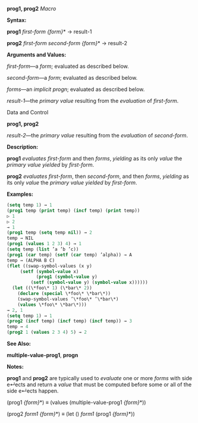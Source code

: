 **prog1, prog2** *Macro* 



**Syntax:** 



**prog1** *first-form \{form\}*\* →  result-1 



**prog2** *first-form second-form \{form\}*\* →  result-2 



**Arguments and Values:** 



*first-form*—a *form*; evaluated as described below. 



*second-form*—a *form*; evaluated as described below. 



*forms*—an *implicit progn*; evaluated as described below. 



*result-1*—the *primary value* resulting from the *evaluation* of *first-form*. 



Data and Control 



 



 



**prog1, prog2** 



*result-2*—the *primary value* resulting from the *evaluation* of *second-form*. 



**Description:** 



**prog1** *evaluates first-form* and then *forms*, *yielding* as its only *value* the *primary value yielded* by *first-form*. 



**prog2** *evaluates first-form*, then *second-form*, and then *forms*, *yielding* as its only *value* the *primary value yielded* by *first-form*. 



**Examples:**
```lisp
(setq temp 1) → 1 
(prog1 temp (print temp) (incf temp) (print temp)) 
▷ 1 
▷ 2 
→ 1 
(prog1 temp (setq temp nil)) → 2 
temp → NIL 
(prog1 (values 1 2 3) 4) → 1 
(setq temp (list ’a ’b ’c)) 
(prog1 (car temp) (setf (car temp) ’alpha)) → A 
temp → (ALPHA B C) 
(flet ((swap-symbol-values (x y) 
	 (setf (symbol-value x) 
	       (prog1 (symbol-value y) 
		 (setf (symbol-value y) (symbol-value x)))))) 
  (let ((\*foo\* 1) (\*bar\* 2)) 
    (declare (special \*foo\* \*bar\*)) 
    (swap-symbol-values ’\*foo\* ’\*bar\*) 
    (values \*foo\* \*bar\*))) 
→ 2, 1 
(setq temp 1) → 1 
(prog2 (incf temp) (incf temp) (incf temp)) → 3 
temp → 4 
(prog2 1 (values 2 3 4) 5) → 2 
```
**See Also:** 



**multiple-value-prog1**, **progn** 



**Notes:** 



**prog1** and **prog2** are typically used to *evaluate* one or more *forms* with side e↵ects and return a *value* that must be computed before some or all of the side e↵ects happen. 



(prog1 *\{form\}*\*) ≡ (values (multiple-value-prog1 *\{form\}*\*)) 



(prog2 *form1 \{form\}*\*) ≡ (let () *form1* (prog1 *\{form\}*\*)) 







 



 



